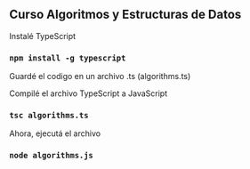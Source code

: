## Curso Algoritmos y Estructuras de Datos

Instalé TypeScript 
### `npm install -g typescript`

Guardé el codigo en un archivo .ts (algorithms.ts)

Compilé el archivo TypeScript a JavaScript 
### `tsc algorithms.ts`

Ahora, ejecutá el archivo  
### `node algorithms.js`